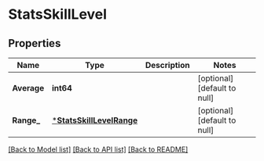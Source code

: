 # StatsSkillLevel

## Properties
Name | Type | Description | Notes
------------ | ------------- | ------------- | -------------
**Average** | **int64** |  | [optional] [default to null]
**Range_** | [***StatsSkillLevelRange**](Stats_skillLevel_range.md) |  | [optional] [default to null]

[[Back to Model list]](../README.md#documentation-for-models) [[Back to API list]](../README.md#documentation-for-api-endpoints) [[Back to README]](../README.md)


